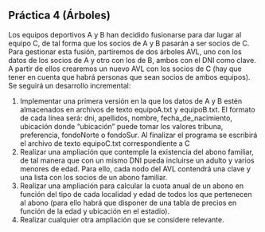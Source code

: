 ## Práctica 4 (Árboles)

Los equipos deportivos A y B han decidido fusionarse para dar lugar al equipo C, de tal forma
que los socios de A y B pasarán a ser socios de C. Para gestionar esta fusión, partiremos de
dos árboles AVL, uno con los datos de los socios de A y otro con los de B, ambos con el DNI
como clave. A partir de ellos crearemos un nuevo AVL con los socios de C (hay que tener en
cuenta que habrá personas que sean socios de ambos equipos). Se seguirá un desarrollo
incremental:

1. Implementar una primera versión en la que los datos de A y B estén almacenados en
archivos de texto equipoA.txt y equipoB.txt. El formato de cada línea será:
dni, apellidos, nombre, fecha_de_nacimiento, ubicación donde
“ubicación” puede tomar los valores tribuna, preferencia, fondoNorte o
fondoSur. Al finalizar el programa se escribirá el archivo de texto equipoC.txt
correspondiente a C
2. Realizar una ampliación que contemple la existencia del abono familiar, de tal manera
que con un mismo DNI pueda incluirse un adulto y varios menores de edad. Para ello,
cada nodo del AVL contendrá una clave y una lista con los socios de un abono familiar.
3. Realizar una ampliación para calcular la cuota anual de un abono en función del tipo
de cada localidad y edad de todos los que pertenecen al abono (para ello habrá que
disponer de una tabla de precios en función de la edad y ubicación en el estadio).
4. Realizar cualquier otra ampliación que se considere relevante.
